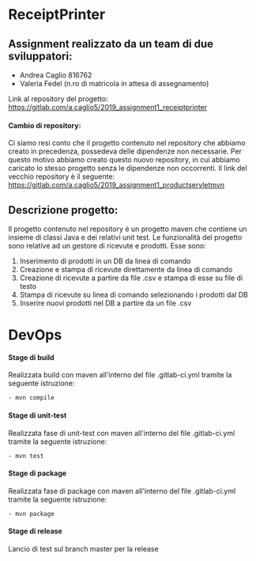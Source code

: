 # ReceiptPrinter

## Assignment realizzato da un team di due sviluppatori:

* Andrea Caglio 816762
* Valeria Fedel (n.ro di matricola in attesa di assegnamento)

Link al repository del progetto: https://gitlab.com/a.caglio5/2019_assignment1_receiptprinter 

#### Cambio di repository:

Ci siamo resi conto che il progetto contenuto nel repository che abbiamo creato in precedenza, possedeva delle dipendenze non necessarie.
Per questo motivo abbiamo creato questo nuovo repository, in cui abbiamo caricato lo stesso progetto senza le dipendenze non occorrenti.
Il link del vecchio repository è il seguente:
https://gitlab.com/a.caglio5/2019_assignment1_productservletmvn

## Descrizione progetto:

Il progetto contenuto nel repository è un progetto maven che contiene un insieme di classi Java e dei relativi unit test.
Le funzionalità del progetto sono relative ad un gestore di ricevute e prodotti. Esse sono:

1. Inserimento di prodotti in un DB da linea di comando
2. Creazione e stampa di ricevute direttamente da linea di comando
3. Creazione di ricevute a partire da file .csv e stampa di esse su file di testo
4. Stampa di ricevute su linea di comando selezionando i prodotti dal DB
5. Inserire nuovi prodotti nel DB a partire da un file .csv

# DevOps

#### Stage di build

Realizzata build con maven all'interno del file .gitlab-ci.yml tramite la seguente istruzione:
  
    - mvn compile


#### Stage di unit-test

Realizzata fase di unit-test con maven all'interno del file .gitlab-ci.yml tramite la seguente istruzione:
  
    - mvn test
    
#### Stage di package

Realizzata fase di package con maven all'interno del file .gitlab-ci.yml tramite la seguente istruzione:
  
    - mvn package
    
#### Stage di release

Lancio di test sul branch master per la release
